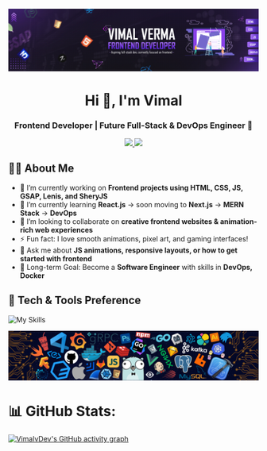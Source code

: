 ![](IMGs/LINKDEN-BANNER.jpg)

<h1 align="center">Hi 👋, I'm Vimal</h1>
<h3 align="center">Frontend Developer | Future Full-Stack & DevOps Engineer 🚀</h3>

<p align="center">
  <a href="https://www.linkedin.com/in/vimal-verma-webdev">
    <img src="https://skillicons.dev/icons?i=linkedin,gmail" />
  </a>
   <a href="mailto:vimalverma8287@gmail.com">
    <img src="https://skillicons.dev/icons?i=gmail" />
  </a>
</p>

## 👨‍💻 About Me

- 🔭 I’m currently working on **Frontend projects using HTML, CSS, JS, GSAP, Lenis, and SheryJS**
- 🌱 I’m currently learning **React.js** → soon moving to **Next.js** → **MERN Stack** → **DevOps**
- 👯 I’m looking to collaborate on **creative frontend websites & animation-rich web experiences**
- ⚡ Fun fact: I love smooth animations, pixel art, and gaming interfaces!
- 💬 Ask me about **JS animations, responsive layouts, or how to get started with frontend**
- 🎯 Long-term Goal: Become a **Software Engineer** with skills in **DevOps, Docker**

<h2>🚀 Tech & Tools Preference</h2>

![My Skills](https://skillicons.dev/icons?i=html,css,tailwind,js,react,figma,git,github,vscode,c,cpp)


![](IMGs/code-banner.png)


# 📊 GitHub Stats:
[![VimalvDev's GitHub activity graph](https://github-readme-activity-graph.vercel.app/graph?username=VimalvDev&theme=react-dark&hide_border=true)](https://github.com/Ashutosh00710/github-readme-activity-graph)
